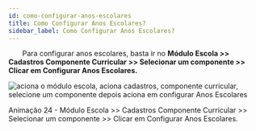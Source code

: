```yaml
---
id: como-configurar-anos-escolares
title: Como Configurar Anos Escolares?
sidebar_label: Como Configurar Anos Escolares?
---
```


<div id="main-content-access">

&nbsp;&nbsp;&nbsp;&nbsp;&nbsp;&nbsp;&nbsp;Para configurar anos escolares, basta ir no **Módulo Escola >> Cadastros Componente Curricular >> Selecionar um componente >> Clicar em Configurar Anos Escolares.**

</div>

![aciona o módulo escola, aciona cadastros, componente curricular, selecione um componente depois aciona em configurar Anos Escolares](/img/treinamento-gif/como_configurar_Anos_Escolares.gif)

<p class="centerText">Animação 24 - Módulo Escola >> Cadastros Componente Curricular >> Selecionar um componente >> Clicar em Configurar Anos Escolares.</p>